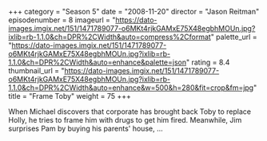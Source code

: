 +++
category = "Season 5"
date = "2008-11-20"
director = "Jason Reitman"
episodenumber = 8
imageurl = "https://dato-images.imgix.net/151/1471789077-o6MKt4rjkGAMxE75X48egbhMOUn.jpg?ixlib=rb-1.1.0&ch=DPR%2CWidth&auto=compress%2Cformat"
palette_url = "https://dato-images.imgix.net/151/1471789077-o6MKt4rjkGAMxE75X48egbhMOUn.jpg?ixlib=rb-1.1.0&ch=DPR%2CWidth&auto=enhance&palette=json"
rating = 8.4
thumbnail_url = "https://dato-images.imgix.net/151/1471789077-o6MKt4rjkGAMxE75X48egbhMOUn.jpg?ixlib=rb-1.1.0&ch=DPR%2CWidth&auto=enhance&w=500&h=280&fit=crop&fm=jpg"
title = "Frame Toby"
weight = 75
+++

When Michael discovers that corporate has brought back Toby to replace Holly, he tries to frame him with drugs to get him fired. Meanwhile, Jim surprises Pam by buying his parents' house, ...